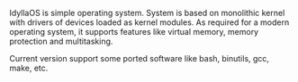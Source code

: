 IdyllaOS is simple operating system. 
System is based on monolithic kernel with drivers of devices loaded as kernel modules. 
As required for a modern operating system, it supports features like virtual memory, memory protection and multitasking.

Current version support some ported software like bash, binutils, gcc, make, etc.
